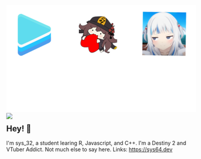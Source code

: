 <img src="https://raw.githubusercontent.com/sys-32Dev/sys-32Dev/main/github.png">
<a href="https://discord.com/users/206876754860572674"><img align="left" src="https://lanyard.cnrad.dev/api/206876754860572674?hideBadges=true&bg=2b3b61&IdleMessage=:Probably%20my%20computer%isn't%20on..."/></a>

## Hey! 👋
I'm sys_32, a student learing R, Javascript, and C++.
I'm a Destiny 2 and VTuber Addict.
Not much else to say here.
Links: https://sys64.dev
